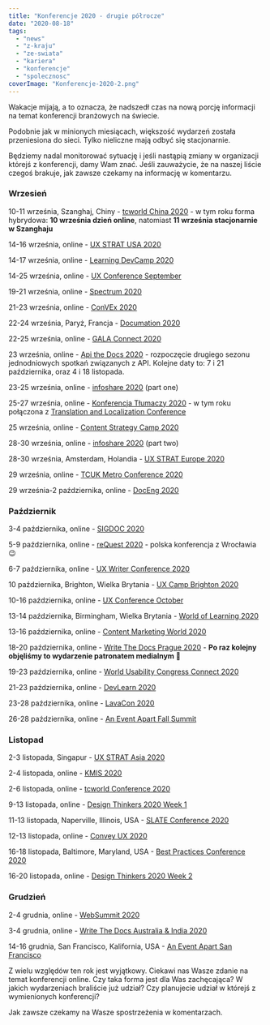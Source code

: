 ```yaml
---
title: "Konferencje 2020 - drugie półrocze"
date: "2020-08-18"
tags:
  - "news"
  - "z-kraju"
  - "ze-swiata"
  - "kariera"
  - "konferencje"
  - "spolecznosc"
coverImage: "Konferencje-2020-2.png"
---
```


Wakacje mijają, a to oznacza, że nadszedł czas na nową porcję informacji na
temat konferencji branżowych na świecie.

Podobnie jak w minionych miesiącach, większość wydarzeń została przeniesiona do
sieci. Tylko nieliczne mają odbyć się stacjonarnie.

Będziemy nadal monitorować sytuację i jeśli nastąpią zmiany w organizacji
którejś z konferencji, damy Wam znać. Jeśli zauważycie, że na naszej liście
czegoś brakuje, jak zawsze czekamy na informację w komentarzu.

### Wrzesień

10-11 września, Szanghaj, Chiny -
[tcworld China 2020](https://www.tcworld-china.cn/en/) - w tym roku forma
hybrydowa: **10 września dzień online**, natomiast **11 września stacjonarnie w
Szanghaju**

14-16 września, online - [UX STRAT USA 2020](https://uxstrat.com/usa/)

14-17 września, online - [Learning DevCamp 2020](http://learningdevcamp.com/)

14-25 września, online
- [UX Conference September](https://www.nngroup.com/training/september/)

19-21 września, online -
[Spectrum 2020](https://stc-rochester.org/spectrum-conference/)

21-23 września, online - [ConVEx 2020](https://convex.infomanagementcenter.com/)

22-24 września, Paryż, Francja - [Documation 2020](http://www.documation.fr/)

22-25 września, online -
[GALA Connect 2020](https://www.gala-global.org/conference/gala-connected-2020)

23 września, online - [Api the Docs 2020](https://apithedocs.org/) - rozpoczęcie
drugiego sezonu jednodniowych spotkań związanych z API. Kolejne daty to: 7 i 21
października, oraz 4 i 18 listopada.

23-25 września, online - [infoshare 2020](https://infoshare.pl/) (part one)

25-27 września, online -
[Konferencja Tłumaczy 2020](https://www.konferencjatlumaczy.pl/) - w tym roku
połączona z
[Translation and Localization Conference](https://translation-conference.com/)

25 września, online -
[Content Strategy Camp 2020](https://www.kompetenzzentrum-kommunikation.de/veranstaltungen/cosca20-4310/)

28-30 września, online - [infoshare 2020](https://infoshare.pl/) (part two)

28-30 września, Amsterdam, Holandia -
[UX STRAT Europe 2020](https://uxstrat.com/europe/)

29 września, online -
[TCUK Metro Conference 2020](http://technicalcommunicationuk.com/)

29 września-2 października, online -
[DocEng 2020](https://doceng.org/doceng2020)

### Październik

3-4 października, online -
[SIGDOC 2020](https://sigdoc.acm.org/conference/2020/)

5-9 października, online - [reQuest 2020](https://2020.request.pl/) - polska
konferencja z Wrocławia 😉

6-7 października, online -
[UX Writer Conference 2020](https://uxwriterconference.com/)

10 października, Brighton, Wielka Brytania -
[UX Camp Brighton 2020](https://www.uxcampbrighton.org/)

10-16 października, online -
[UX Conference October](https://www.nngroup.com/training/october/)

13-14 października, Birmingham, Wielka Brytania -
[World of Learning 2020](https://www.learnevents.com/conference-overview/)

13-16 października, online -
[Content Marketing World 2020](https://www.contentmarketingworld.com/)

18-20 października, online -
[Write The Docs Prague 2020](https://www.writethedocs.org/conf/prague/2020/) -
**Po raz kolejny objęliśmy to wydarzenie patronatem medialnym 🙂**

19-23 października, online -
[World Usability Congress Connect 2020](https://worldusabilitycongress.com/)

21-23 października, online - [DevLearn 2020](https://www.devlearn.com/welcome)

23-28 października, online - [LavaCon 2020](https://lavacon.org/2020/)

26-28 października, online -
[An Event Apart Fall Summit](https://aneventapart.com/event/online-1020)

### Listopad

2-3 listopada, Singapur - [UX STRAT Asia 2020](https://uxstrat.com/asia/)

2-4 listopada, online - [KMIS 2020](http://www.kmis.ic3k.org/)

2-6 listopada, online -
[tcworld Conference 2020](https://tcworldconference.tekom.de/)

9-13 listopada, online -
[Design Thinkers 2020 Week 1](https://designthinkers.com/week-1)

11-13 listopada, Naperville, Illinois, USA -
[SLATE Conference 2020](https://www.slategroup.org/conference)

12-13 listopada, online - [Convey UX 2020](https://conveyux.com/)

16-18 listopada, Baltimore, Maryland, USA -
[Best Practices Conference 2020](https://bp.infomanagementcenter.com/)

16-20 listopada, online -
[Design Thinkers 2020 Week 2](https://designthinkers.com/week-2)

### Grudzień

2-4 grudnia, online - [WebSummit 2020](https://websummit.com/)

3-4 grudnia, online -
[Write The Docs Australia & India 2020](https://www.writethedocs.org/conf/australia/2020/)

14-16 grudnia, San Francisco, Kalifornia, USA -
[An Event Apart San Francisco](https://aneventapart.com/event/san-francisco-2020)

Z wielu względów ten rok jest wyjątkowy. Ciekawi nas Wasze zdanie na temat
konferencji online. Czy taka forma jest dla Was zachęcająca? W jakich
wydarzeniach braliście już udział? Czy planujecie udział w którejś z
wymienionych konferencji?

Jak zawsze czekamy na Wasze spostrzeżenia w komentarzach.
